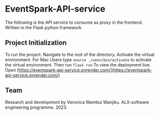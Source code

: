 # EventSpark-API-service
The following is the API service to consume as proxy in the frontend. Written in the Flask python framework.

## Project Initialization
To run the project. Navigate to the root of the directory. Activate the virtual environment. For Mac Users type `source ./venv/bin/activate` to activate the virtual environment.
Then run `flask run`
To view the deployment live. 
Open [https://eventspark-api-service.onrender.com/](https://eventspark-api-service.onrender.com/)

## Team
Research and development by Veronica Wambui Wanjiku.
ALX-software engineering programme.
2023.